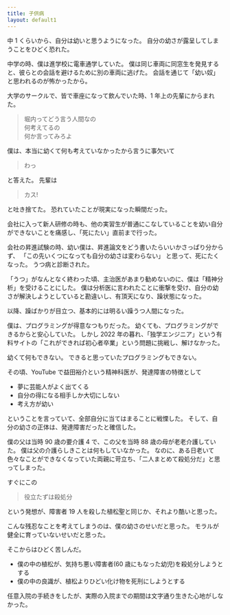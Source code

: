 ```yaml
---
title: 子供病
layout: default1
---
```

中 1 くらいから、自分は幼いと思うようになった。
自分の幼さが露呈してしまうことをひどく恐れた。

中学の時、僕は進学校に電車通学していた。
僕は同じ車両に同窓生を発見すると、彼らとの会話を避けるために別の車両に逃げた。
会話を通じて「幼い奴」と思われるのが怖かったから。

大学のサークルで、皆で車座になって飲んでいた時、1 年上の先輩にからまれた。
> 堀内ってどう言う人間なの  
> 何考えてるの  
> 何か言ってみろよ

僕は、本当に幼くて何も考えていなかったから言うに事欠いて
> わっ

と答えた。
先輩は
> カス!

と吐き捨てた。
恐れていたことが現実になった瞬間だった。

会社に入って新人研修の時も、他の実習生が普通にこなしていることを幼い自分ができないことを痛感し、「死にたい」直前まで行った。

会社の昇進試験の時、幼い僕は、昇進論文をどう書いたらいいかさっぱり分からず、
「この先いくつになっても自分の幼さは変わらない」
と思って、死にたくなった。
うつ病と診断された。

「うつ」がなんとなく終わった頃、主治医があまり勧めないのに、僕は「精神分析」を受けることにした。
僕は分析医に言われたことに衝撃を受け、自分の幼さが解決しようとしていると勘違いし、有頂天になり、躁状態になった。

以降、躁ばかりが目立つ、基本的には明るい躁うつ人間になった。

僕は、プログラミングが得意なつもりだった。
幼くても、プログラミングができるからと安心していた。
しかし 2022 年の暮れ、「独学エンジニア」という有料サイトの「これができれば初心者卒業」という問題に挑戦し、解けなかった。

幼くて何もできない。
できると思っていたプログラミングもできない。

その頃、YouTube で益田裕介という精神科医が、発達障害の特徴として
- 夢に芸能人がよく出てくる
- 自分の得になる相手しか大切にしない
- 考え方が幼い

ということを言っていて、全部自分に当てはまることに戦慄した。
そして、自分の幼さの正体は、発達障害だったと確信した。

僕の父は当時 90 歳の要介護 4 で、この父を当時 88 歳の母が老老介護していた。
僕は父の介護らしきことは何もしていなかった。
なのに、ある日老いて色々なことができなくなっていた両親に苛立ち、「二人まとめて殺処分だ」と思ってしまった。

すぐにこの
> 役立たずは殺処分

という発想が、障害者 19 人を殺した植松聖と同じか、それより酷いと思った。

こんな残忍なことを考えてしまうのは、僕の幼さのせいだと思った。
モラルが健全に育っていないせいだと思った。

そこからはひどく苦しんだ。
- 僕の中の植松が、気持ち悪い障害者(60 歳にもなった幼児)を殺処分しようとする
- 僕の中の良識が、植松よりひどい化け物を死刑にしようとする

任意入院の手続きをしたが、実際の入院までの期間は文字通り生きた心地がしなかった。
